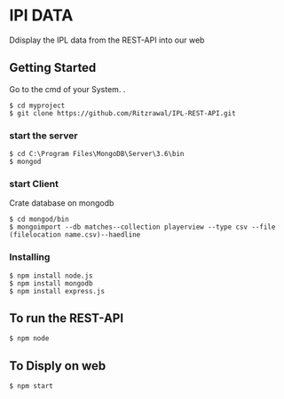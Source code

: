 # IPl DATA

Ddisplay the IPL data from the REST-API into our web 

## Getting Started
Go to the cmd of your System.
.
```
$ cd myproject
$ git clone https://github.com/Ritzrawal/IPL-REST-API.git
```

### start the server
```
$ cd C:\Program Files\MongoDB\Server\3.6\bin
$ mongod
```

### start Client
Crate database on mongodb

```
$ cd mongod/bin
$ mongoimport --db matches--collection playerview --type csv --file (filelocation name.csv)--haedline

```

### Installing
```
$ npm install node.js
$ npm install mongodb
$ npm install express.js
```
## To run the REST-API
 
```
$ npm node
```
## To Disply on web

```
$ npm start
```




